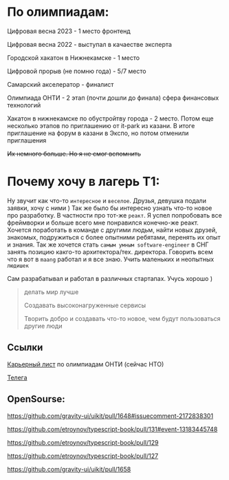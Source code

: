 # По олимпиадам: 
Цифровая весна 2023 - 1 место фронтенд

Цифровая весна 2022 - выступал в качаестве эксперта

Городской хакатон в Нижнекамске - 1 место

Цифровой прорыв (не помню года) - 5/7 место

Самарский акселератор - финалист

Олимпиада ОНТИ - 2 этап (почти дошли до финала) сфера финансовых технологий

Хакатон в нижнекамске по обустройтву города - 2 место. Потом еще несколько этапов по приглашению от it-park из казани. В итоге приглашение на форум в казани в Экспо, но потом отменили приглашения

~~Их немного больше. Но я не смог вспомнить~~

# Почему хочу в лагерь T1:

Ну звучит как что-то `интересное` и `веселое`. Друзья, девушка подали заявки, хочу с ними ) Так же было бы интересно узнать что-то новое про разработку. В частности про тот-же `реакт`. Я успел попробовать все фреймворки и больше всего мне понравился конечно-же реакт. Хочется поработать в команде с другими людьм, найти новых друзей, знакомых, подружиться с более опытними ребятами, перенять их опыт и знания. Так же хочется стать `самым умным software-engineer` в СНГ занять позицию какго-то архитектора/тех. директора. Говорить всем что я вот в `maang` работал и я все знаю. Учить маленьких и неопытных `людишек`

Сам разрабатывал и работал в различных стартапах. Учусь хорошо )

> делать мир лучше
> 
> Создавать высоконагруженные сервисы
> 
> Творить добро и создавать что-то новое, чем будут пользоваться другие люди

## Ссылки
[Карьерный лист](https://talent.kruzhok.org/user/127504)  по олимпиадам ОНТИ (сейчас НТО)

[Телега](https://t.me/rLukoyanov)



## OpenSourse:

https://github.com/gravity-ui/uikit/pull/1648#issuecomment-2172838301

https://github.com/etroynov/typescript-book/pull/131#event-13183445748

https://github.com/etroynov/typescript-book/pull/129

https://github.com/etroynov/typescript-book/pull/127

https://github.com/gravity-ui/uikit/pull/1658
